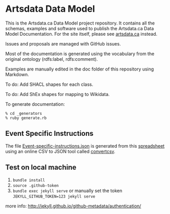 # Artsdata Data Model

This is the Artsdata.ca Data Model project repository. It contains all the schemas, examples and software used to publish the Artsdata.ca Data Model Documentation. For the site itself, please see [artsdata.ca](http://artsdata.ca) instead.

Issues and proposals are managed with GitHub issues.

Most of the documentation is generated using the vocabulary from the original ontology (rdfs:label, rdfs:comment).

Examples are manually edited in the doc folder of this repository using Markdown.

To do: Add SHACL shapes for each class.

To do: Add ShEx shapes for mapping to Wikidata.

To generate documentation:

    % cd _generators
    % ruby generate.rb


## Event Specific Instructions
The file [Event-specific-instructions.json](/_data/Event-specific-instructions.json) is generated from this [spreadsheet](https://docs.google.com/spreadsheets/d/1zGMVtrMO6Ja82jblir2AUjzSYAciCXBwoNzi-pomGok/edit#gid=0)
using an online CSV to JSON tool called [convertcsv](https://www.convertcsv.com/csv-to-json.html).


## Test on local machine
1. `bundle install`
2. `source .github-token`
2. `bundle exec jekyll serve` or manually set the token `JEKYLL_GITHUB_TOKEN=123 jekyll serve`

more info: http://jekyll.github.io/github-metadata/authentication/